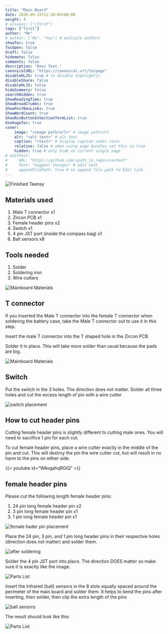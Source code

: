 ```yaml
---
title: "Main Board"
date: 2020-09-15T11:30:03+00:00
weight: 4
# aliases: ["/first"]
tags: ["first"]
author: "Me"
# author: ["Me", "You"] # multiple authors
showToc: true
TocOpen: false
draft: false
hidemeta: false
comments: false
description: "Desc Text."
canonicalURL: "https://canonical.url/to/page"
disableHLJS: true # to disable highlightjs
disableShare: false
disableHLJS: false
hideSummary: false
searchHidden: true
ShowReadingTime: true
ShowBreadCrumbs: true
ShowPostNavLinks: true
ShowWordCount: true
ShowRssButtonInSectionTermList: true
UseHugoToc: true
cover:
    image: "<image path/url>" # image path/url
    alt: "<alt text>" # alt text
    caption: "<text>" # display caption under cover
    relative: false # when using page bundles set this to true
    hidden: true # only hide on current single page
# editPost:
#     URL: "https://github.com/<path_to_repo>/content"
#     Text: "Suggest Changes" # edit text
#     appendFilePath: true # to append file path to Edit link
---
```




![Finished Teensy](/img/steps/MainBoardComplete.jpg)

## Materials used

1. Male T connector x1
2. Zircon PCB x1
3. Female header pins x2
4. Switch x1
5. 4 pin JST port (inside the compass bag) x1
6. Ball sensors x8

## Tools needed

1. Solder
2. Soldering iron
3. Wire cutters


![Mainboard Materials](/img/MainBoardParts.jpg)


## T connector

If you inserted the Male T connector into the female T connector when soldering the battery case, take the Male T connector out to use it in this step.

Insert the male T connector into the T shaped hole in the Zircon PCB.

Solder it in place. This will take more solder than usual because the pads are big.

![Mainboard Materials](/img/Tconnectorplacement.PNG)



## Switch

Put the switch in the 3 holes. The direction does not matter. Solder all three holes and cut the excess length of pin with a wire cutter

![switch placement](/img/steps/switchplacement.jpg)

## How to cut header pins

Cutting female header pins is slightly different to cutting male ones. You will need to sacrifice 1 pin for each cut.

To cut female header pins, place a wire cutter exactly in the middle of the pin and cut. This will destroy the pin the wire cutter cut, but will result in no harm to the pins on either side.

{{< youtube id="WAvgahqRGlQ" >}}

## female header pins

Please cut the following length female header pins:

1. 24 pin long female header pin x2
2. 3 pin long female header pin x1
3. 1 pin long female header pin x1


![female hader pin placement](/img/steps/revisedmainboardpins.png)

Place the 24 pin, 3 pin, and 1 pin long header pins in their respective holes (direction does not matter) and solder them.

![after soldering](/img/steps/headerpinssoldered.PNG)

Solder the 4 pin JST port into place. The direction DOES matter so make sure it is exactly like the image.

![Parts List](/img/steps/JSTDirection.PNG)

Insert the Infrared (ball) sensors in the 8 slots equally spaced around the perimeter of the main board and solder them. It helps to bend the pins after inserting, then solder, then clip the extra length of the pins

![ball sensors](/img/steps/ballsensors.jpg)


The result should look like this:


![Parts List](/img/steps/MainBoardComplete.jpg)
